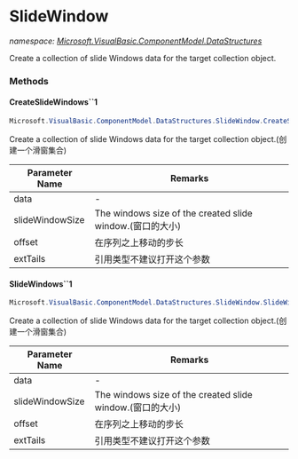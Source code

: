 ﻿# SlideWindow
_namespace: [Microsoft.VisualBasic.ComponentModel.DataStructures](./index.md)_

Create a collection of slide Windows data for the target collection object.



### Methods

#### CreateSlideWindows``1
```csharp
Microsoft.VisualBasic.ComponentModel.DataStructures.SlideWindow.CreateSlideWindows``1(System.Collections.Generic.IEnumerable{``0},System.Int32,System.Int32,System.Boolean)
```
Create a collection of slide Windows data for the target collection object.(创建一个滑窗集合)

|Parameter Name|Remarks|
|--------------|-------|
|data|-|
|slideWindowSize|The windows size of the created slide window.(窗口的大小)|
|offset|在序列之上移动的步长|
|extTails|引用类型不建议打开这个参数|


#### SlideWindows``1
```csharp
Microsoft.VisualBasic.ComponentModel.DataStructures.SlideWindow.SlideWindows``1(System.Collections.Generic.IEnumerable{``0},System.Int32,System.Int32,System.Boolean)
```
Create a collection of slide Windows data for the target collection object.(创建一个滑窗集合)

|Parameter Name|Remarks|
|--------------|-------|
|data|-|
|slideWindowSize|The windows size of the created slide window.(窗口的大小)|
|offset|在序列之上移动的步长|
|extTails|引用类型不建议打开这个参数|



